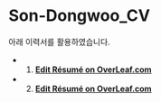 # Son-Dongwoo_CV

아래 이력서를 활용하였습니다.
- 1. [**Edit Résumé on OverLeaf.com**](https://www.overleaf.com/latex/templates/awesome-cv/tvmzpvdjfqxp)
- 2. [**Edit Résumé on OverLeaf.com**](https://www.overleaf.com/latex/templates/resume-template/ysrmnrwyrhpp)
